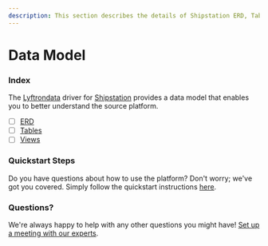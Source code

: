 ```yaml
---
description: This section describes the details of Shipstation ERD, Tables, and Views.
---
```


# Data Model

### Index

The [Lyftrondata](https://www.lyftrondata.com/) driver for [Shipstation](https://www.lyftrondata.com/integration/commerce-analytics/shipstation/) provides a data model that enables you to better understand the source platform.

* [ ] [ERD](erd.md)
* [ ] [Tables](tables.md)
* [ ] [Views](views.md)

### Quickstart Steps

Do you have questions about how to use the platform? Don't worry; we've got you covered. Simply follow the quickstart instructions [here](../).

### Questions? <a href="#questions" id="questions"></a>

We're always happy to help with any other questions you might have! [Set up a meeting with our experts](https://www.lyftrondata.com/book-a-meeting/).
